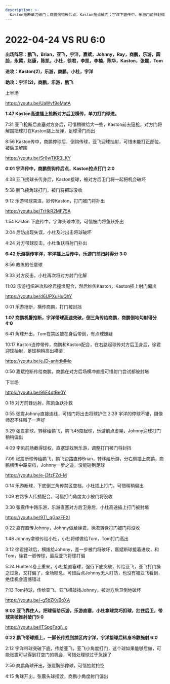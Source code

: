 ```yaml
---
description: >-
  Kaston抢断单刀破门；商鹏倒钩传后点，Kaston抢点破门；宇洋下底传中，乐游门前扫射得分；宇洋突破传中，商鹏勾射破门；乐游直塞，小杜过人后推射得分；鹏飞传身后球，宇洋接球后转身打门得分
---
```


# 2022-04-24 VS RU 6:0

**出场阵容：鹏飞，Brian，亚飞，宇洋，嘉斌，Johnny，Ray，商鹏，乐游，圆脸，永冀，赵康，陈凯，小杜，徐君，李凯，李楠，陈华，Kaston，张震，Tom**

**进攻：Kaston(2)，乐游，商鹏，小杜，宇洋**

**助攻：宇洋(2)，商鹏，乐游，鹏飞**

上半场

https://youtu.be/UaWvf9eMatA

**1:47 Kaston高速插上抢断对方后卫横传，单刀打门球进。**&#x20;

7:31 亚飞抢断后直塞对方身后，可惜稍微给大一些，Kaston前去逼抢，对方门将解围把球打在Kaston腿上反弹，足球滑门而出&#x20;

8:56 Kaston传中，商鹏停球后，倒钩传球，亚飞迎球抽射，可惜未能打正部位，被后卫解围

https://youtu.be/Sr8wTKR3LKY

**0:01 宇洋传中，商鹏倒钩传后点，Kaston抢点打门 2:0**&#x20;

4:38 亚飞接球长传身后，Kaston接球，被对方后卫门将一起把机会破坏&#x20;

5:38 鹏飞接角球打门，被门将把球没收&#x20;

9:12 乐游带球突进，妙传Kaston，打门被门将扑出

https://youtu.be/TrHkR2MF75A

1:54 Kaston 下底传中，宇洋头球冲顶，可惜被门将鱼跃扑出&#x20;

3:04 后防出现失误，小杜及时出击将球破坏&#x20;

4:24 对方带球反击，小杜鱼跃将射门扑出&#x20;

**6:42 乐游横传宇洋，宇洋插上后传中，乐游门前扫射得分 3:0**&#x20;

8:56 教练的任意球&#x20;

9:33 对方反击，小杜再次将对方射门化解&#x20;

11:03 乐游组织进攻和徐君撞墙配合，然后妙传Kaston，Kaston插上射门偏出

https://youtu.be/d6UPXuHuQhY

0:01 乐游抢断，横传商鹏，打门被封挡&#x20;

**1:07 商鹏机警抢断，宇洋带球高速突破，倒三角传给商鹏，商鹏倒地勾射得分 4:0**&#x20;

6:41 角球开出，Tom在禁区被在身后带倒，有点球嫌疑&#x20;

10:17 Kaston连停带传，商鹏和Kaston配合，在右路起球传对方后卫身后，徐君迎球抽射，足球稍稍高出横梁

https://youtu.be/eJD-anhdMMo

0:50 嘉斌抢断传给商鹏，商鹏在对方后场横冲直撞可惜射门尝试都被封堵

下半场

https://youtu.be/9liE4dtBe0Y

0:18 对方前锋远射，陈凯鱼跃扑救&#x20;

0:55 张震Johnny直接连线，可惜门将出击将球护住 2:39 宇洋的停球不错，摄像师忍不住叫了一声好&#x20;

3:29 张震拿球，转移给鹏飞，鹏飞45度起球，乐游前点虚晃，Johnny迎球打门稍稍偏出&#x20;

4:09 李凯前场截得球权，直塞球找到乐游，调整打门被门将封挡&#x20;

7:09 张震断球传给鹏飞，鹏飞边路直传Brian，转移给乐游，分右侧插上商鹏，商鹏横传中路空档，Johnny一步之遥，没能碰到足球

https://youtu.be/e-j3fzFZd-M

0:14 乐游断球，下底倒三角传禁区空档，小杜插上打门，可惜稍稍偏出&#x20;

1:09 右路多人传插配合，可惜打门角度太小被门将没收&#x20;

3:30 张震传中路乐游，乐游直塞对方后卫身后，小杜高速插上打门被封堵

https://youtu.be/9T\_gGazFFXI

0:22 嘉宾直传Johnny，Johnny做给徐君，徐君转身打门被门将没收

&#x20;1:48 Johnny拿球传给小杜，小杜将球做给Tom，Tom打门高出&#x20;

3:12 徐君接球后，横拨给Johnny，差一步被门将破坏，嘉斌断球接着进攻，和Tom，徐君一脚传球，最后亚飞将球打偏&#x20;

5:24 Hunters卷土重来，小杜接直塞球，强行下底突破，传给亚飞，亚飞打门操之过急，又打偏了，全场叹息。可惜后点Johnny无人盯防，也没有被亚飞看到，绝佳机会遗憾错过&#x20;

7:13 Tom持球，传给亚飞，亚飞横敲找Johnny，被对方后卫倒地破坏

https://youtu.be/-g5bZKvBoXA

**9:02 亚飞靠住人，把球留给乐游，乐游直塞，小杜拿球灵巧扣球，扛住后卫，带球突破推射破门5:0**

https://youtu.be/lTSpgFagi\_g

**0:22 鹏飞带球插上，一脚长传找到禁区内宇洋，宇洋接球后转身冷静施射 6:0**&#x20;

2:12 宇洋带球突破下底，传给亚飞，亚飞小角度打门，这个球如果能够后做，可能张震可以得到打空门的机会，可惜处理球过于急躁了&#x20;

2:50 商鹏角球开出，张震胸部停球，可惜抽射抡空&#x20;

4:15 角球开出，张震头球摆渡，商鹏小角度射门偏出
